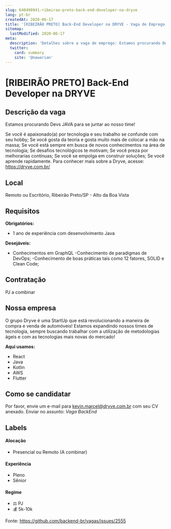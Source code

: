 ```yaml
---
slug: 640498941-ribeirao-preto-back-end-developer-na-dryve
lang: pt-br
createdAt: 2020-06-17
title: '[RIBEIRÃO PRETO] Back-End Developer na DRYVE - Vaga de Emprego'
sitemap:
  lastModified: 2020-06-17
meta:
  description: 'Detalhes sobre a vaga de emprego: Estamos procurando Devs JAVA para se juntar ao nosso time! Se você é apaixonado(a) por tecnologia e seu trabalho se confunde com seu hobby; Se você gosta da teoria e gosta muito mais de colocar a mão na massa; Se você está sempre em busca de novos conhecimentos na área de tecnologia; Se desafios tecnológicos te motivam; Se você preza por melhorarias contínuas; Se você se empolga em construir soluções; Se você aprende rapidamente. Para conhecer mais sobre a Dryve, acesse: https://dryve.com.br/'
  twitter:
    card: summary
    site: '@nawarian'
---
```


# [RIBEIRÃO PRETO] Back-End Developer na DRYVE

## Descrição da vaga
Estamos procurando Devs JAVA para se juntar ao nosso time!

Se você é apaixonado(a) por tecnologia e seu trabalho se confunde com seu hobby;
Se você gosta da teoria e gosta muito mais de colocar a mão na massa;
Se você está sempre em busca de novos conhecimentos na área de tecnologia;
Se desafios tecnológicos te motivam;
Se você preza por melhorarias contínuas;
Se você se empolga em construir soluções;
Se você aprende rapidamente.
Para conhecer mais sobre a Dryve, acesse:
https://dryve.com.br/


## Local

Remoto ou Escritório, Ribeirão Preto/SP - Alto da Boa Vista

## Requisitos

**Obrigatórios:**
- 1 ano de experiência com desenvolvimento Java

**Desejáveis:**
- Conhecimentos em GraphQL
-Conhecimento de paradigmas de DevOps;
-Conhecimento de boas práticas tais como 12 fatores, SOLID e Clean Code;

## Contratação

PJ a combinar

## Nossa empresa

O grupo Dryve é uma StartUp que está revolucionando a maneira de compra e venda de automóveis! Estamos expandindo nossos times de tecnologia, sempre buscando trabalhar com a utilização de metodologias ágeis e com as tecnologias mais novas do mercado!

**Aqui usamos:**
- React
- Java
- Kotlin
- AWS
- Flutter

## Como se candidatar

Por favor, envie um e-mail para kevin.marcel@dryve.com.br com seu CV anexado. Enviar no assunto: _Vaga BackEnd_

## Labels

#### Alocação
- Presencial ou Remoto (A combinar)

#### Experiência
- Pleno
- Sênior

#### Regime
- ⚖️ PJ
- 💰 5k-10k

Fonte: https://github.com/backend-br/vagas/issues/2555